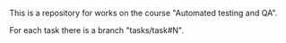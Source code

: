 This is a repository for works on the course "Automated testing and QA".

For each task there is a branch "tasks/task#N".
